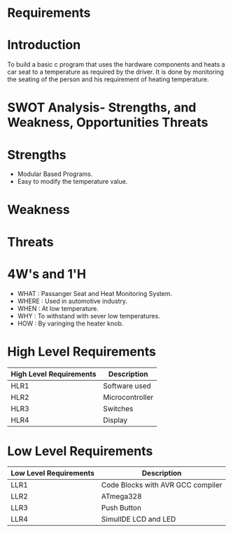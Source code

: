 # Requirements
# Introduction
To build a basic c program that uses the hardware components and heats a car seat to a temperature as required by the driver.
It is done by monitoring the seating of the person and his requirement of heating temperature.
# SWOT Analysis- Strengths, and Weakness, Opportunities Threats
# Strengths
* Modular Based Programs.
* Easy to modify the temperature value.
# Weakness

# Threats
# 4W's and 1'H
* WHAT : Passanger Seat and Heat Monitoring System.
* WHERE : Used in automotive industry.
* WHEN : At low temperature.
* WHY : To withstand with sever low temperatures.
* HOW : By varinging the heater knob.
# High Level Requirements
High Level Requirements |  Description	
------------------------|-------------
HLR1                    |  Software used
HLR2	                 |   Microcontroller
HLR3	                 |   Switches
HLR4                    |   Display	
# Low Level Requirements
Low Level Requirements| Description	
----------------------|-------------------------------------
LLR1                  | Code Blocks with AVR GCC compiler      
LLR2                  | ATmega328
LLR3                  |  Push Button
LLR4                  |  SimulIDE LCD and LED
                       
